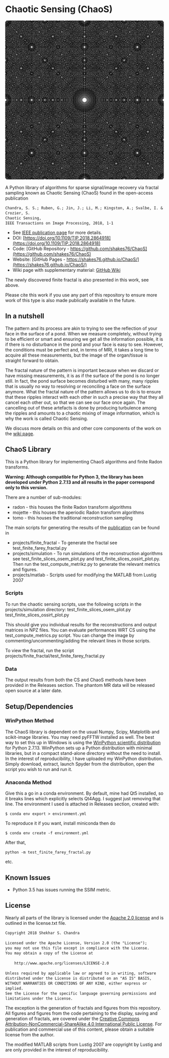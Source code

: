 # Chaotic Sensing (ChaoS)
![Finite Fractal](projects/finite_fractal/farey_image_1031_1.png)

A Python library of algorithms for sparse signal/image recovery via fractal sampling known as Chaotic Sensing (ChaoS) found in the open-access publication
```
Chandra, S. S.; Ruben, G.; Jin, J.; Li, M.; Kingston, A.; Svalbe, I. & Crozier, S.
Chaotic Sensing,
IEEE Transactions on Image Processing, 2018, 1-1
```

* See [IEEE publication page](https://doi.org/10.1109/TIP.2018.2864918) for more details.
* DOI: [https://doi.org/10.1109/TIP.2018.2864918](https://doi.org/10.1109/TIP.2018.2864918)
* Code: [GitHub Repository - https://github.com/shakes76/ChaoS](https://github.com/shakes76/ChaoS)
* Website: [GitHub Pages - https://shakes76.github.io/ChaoS/](https://shakes76.github.io/ChaoS/)
* Wiki page with supplementary material: [GitHub Wiki](https://github.com/shakes76/ChaoS/wiki)

The newly discovered finite fractal is also presented in this work, see above.

Please cite this work if you use any part of this repository to ensure more work of this type is also made publically available in the future.

## In a nutshell
The pattern and its process are akin to trying to see the reflection of your face in the surface of a pond. When we measure completely, without trying to be efficient or smart and ensuring we get all the information possible, it is if there is no disturbance in the pond and your face is easy to see. However, the conditions must be perfect and, in terms of MRI, it takes a long time to acquire all these measurements, but the image of the organ/tissue is straight forward to obtain. 

The fractal nature of the pattern is important because when we discard or have missing measurements, it is as if the surface of the pond is no longer still. In fact, the pond surface becomes disturbed with many, many ripples that is usually no way to resolving or reconciling a face on the surface anymore. What the fractal nature of the pattern allows us to do is to ensure that these ripples interact with each other in such a precise way that they all cancel each other out, so that we can see our face once again. The cancelling out of these artefacts is done by producing turbulence among the ripples and amounts to a chaotic mixing of image information, which is why the work is called Chaotic Sensing. 

We discuss more details on this and other core components of the work on the [wiki page](https://github.com/shakes76/ChaoS/wiki).

## ChaoS Library
This is a Python library for implementing ChaoS algorithms and finite Radon transforms.

**Warning: Although compatible for Python 3, the library has been developed under Python 2.7.13 and all results in the paper correspond only to this version.**

There are a number of sub-modules:

* radon - this houses the finite Radon transform algorithms
* mojette - this houses the aperiodic Radon transform algorithms
* tomo - this houses the traditional reconstruction sampling

The main scripts for generating the results of the [publication](https://doi.org/10.1109/TIP.2018.2864918) can be found in
* projects/finite_fractal - To generate the fractal see test_finite_farey_fractal.py
* projects/simulation - To run simulations of the reconstruction algorithms see test_finite_slices_osem_plot.py and test_finite_slices_ossirt_plot.py. Then run the test_compute_metrikz.py to generate the relevant metrics and figures.
* projects/matlab - Scripts used for modifying the MATLAB from Lustig 2007

### Scripts
To run the chaotic sensing scripts, use the following scripts in the projects/simulation directory: test_finite_slices_osem_plot.py test_finite_slices_ossirt_plot.py

This should give you individual results for the reconstructions and output matrices in NPZ files. You can evaluate performances WRT CS using the test_compute_metrics.py script. You can change the image by commenting/uncommenting/adding the relevant lines in those scripts.

To view the fractal, run the script projects/finite_fractal/test_finite_farey_fractal.py

### Data
The output results from both the CS and ChaoS methods have been provided in the Releases section. The phantom MR data will be released open source at a later date.

## Setup/Dependencies
### WinPython Method
The ChaoS library is dependent on the usual Numpy, Scipy, Matplotlib and scikit-image libraries. You may need pyFFTW installed as well.
The best way to set this up in Windows is using the [WinPython scientific distribution](https://sourceforge.net/projects/winpython/files/WinPython_2.7/2.7.13.1/) for Python 2.7.13.
WinPython sets up a Python distribution with minimal libraries, but in a compact stand-alone directory without the need to install.
In the interest of reproducibility, I have uploaded my WinPython distribution. Simply download, extract, launch Spyder from the distribution, open the script you wish to run and run it.

### Anaconda Method
Give this a go in a conda environment. By default, mine had Qt5 installed, so it breaks lines which explicitly selects Qt4Agg. I suggest just removing that line. 
The environment I used is attached in Releases section, created with:
```
$ conda env export > environment.yml
```

To reproduce it if you want, install miniconda then do
```
$ conda env create -f environment.yml
```

After that,
```
python -m test_finite_farey_fractal.py 
```
etc.

## Known Issues
* Python 3.5 has issues running the SSIM metric.

## License
Nearly all parts of the library is licensed under the [Apache 2.0 license](http://www.apache.org/licenses/LICENSE-2.0) and is outlined in the license.txt file.
```
Copyright 2018 Shekhar S. Chandra

Licensed under the Apache License, Version 2.0 (the "License");
you may not use this file except in compliance with the License.
You may obtain a copy of the License at

    http://www.apache.org/licenses/LICENSE-2.0

Unless required by applicable law or agreed to in writing, software
distributed under the License is distributed on an "AS IS" BASIS,
WITHOUT WARRANTIES OR CONDITIONS OF ANY KIND, either express or implied.
See the License for the specific language governing permissions and
limitations under the License.
```
The exception is the generation of fractals and figures from this repository. All figures and figures from the code pertaining to the display, saving and generation of fractals, are covered under the [Creative Commons Attribution-NonCommercial-ShareAlike 4.0 International Public License](http://creativecommons.org/licenses/by-nc-sa/4.0/).
For publication and commercial use of this content, please obtain a suitable license from the author.

The modified MATLAB scripts from Lustig 2007 are copyright by Lustig and are only provided in the interest of reproducibility.
